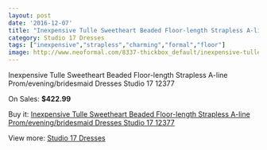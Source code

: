 ```yaml
---
layout: post
date: '2016-12-07'
title: "Inexpensive Tulle Sweetheart Beaded Floor-length Strapless A-line Prom/evening/bridesmaid Dresses Studio 17 12377"
category: Studio 17 Dresses
tags: ["inexpensive","strapless","charming","formal","floor"]
image: http://www.neoformal.com/8337-thickbox_default/inexpensive-tulle-sweetheart-beaded-floor-length-strapless-a-line-prom-evening-bridesmaid-dresses-studio-17-12377.jpg
---
```

Inexpensive Tulle Sweetheart Beaded Floor-length Strapless A-line Prom/evening/bridesmaid Dresses Studio 17 12377

On Sales: **$422.99**
<a href="https://www.neoformal.com/en/studio-17-dresses/2931-inexpensive-tulle-sweetheart-beaded-floor-length-strapless-a-line-prom-evening-bridesmaid-dresses-studio-17-12377.html"><amp-img layout="responsive" width="600" height="600" src="//www.neoformal.com/8337-thickbox_default/inexpensive-tulle-sweetheart-beaded-floor-length-strapless-a-line-prom-evening-bridesmaid-dresses-studio-17-12377.jpg" alt="Inexpensive Tulle Sweetheart Beaded Floor-length Strapless A-line Prom/evening/bridesmaid Dresses Studio 17 12377 0" /></a>
<a href="https://www.neoformal.com/en/studio-17-dresses/2931-inexpensive-tulle-sweetheart-beaded-floor-length-strapless-a-line-prom-evening-bridesmaid-dresses-studio-17-12377.html"><amp-img layout="responsive" width="600" height="600" src="//www.neoformal.com/8338-thickbox_default/inexpensive-tulle-sweetheart-beaded-floor-length-strapless-a-line-prom-evening-bridesmaid-dresses-studio-17-12377.jpg" alt="Inexpensive Tulle Sweetheart Beaded Floor-length Strapless A-line Prom/evening/bridesmaid Dresses Studio 17 12377 1" /></a>

Buy it: [Inexpensive Tulle Sweetheart Beaded Floor-length Strapless A-line Prom/evening/bridesmaid Dresses Studio 17 12377](https://www.neoformal.com/en/studio-17-dresses/2931-inexpensive-tulle-sweetheart-beaded-floor-length-strapless-a-line-prom-evening-bridesmaid-dresses-studio-17-12377.html "Inexpensive Tulle Sweetheart Beaded Floor-length Strapless A-line Prom/evening/bridesmaid Dresses Studio 17 12377")

View more: [Studio 17 Dresses](https://www.neoformal.com/en/29-studio-17-dresses "Studio 17 Dresses")